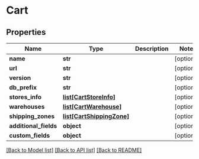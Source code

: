 # Cart

## Properties
Name | Type | Description | Notes
------------ | ------------- | ------------- | -------------
**name** | **str** |  | [optional] 
**url** | **str** |  | [optional] 
**version** | **str** |  | [optional] 
**db_prefix** | **str** |  | [optional] 
**stores_info** | [**list[CartStoreInfo]**](CartStoreInfo.md) |  | [optional] 
**warehouses** | [**list[CartWarehouse]**](CartWarehouse.md) |  | [optional] 
**shipping_zones** | [**list[CartShippingZone]**](CartShippingZone.md) |  | [optional] 
**additional_fields** | **object** |  | [optional] 
**custom_fields** | **object** |  | [optional] 

[[Back to Model list]](../README.md#documentation-for-models) [[Back to API list]](../README.md#documentation-for-api-endpoints) [[Back to README]](../README.md)


